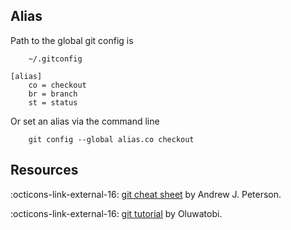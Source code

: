 ## Alias


Path to the global git config is

```shell
    ~/.gitconfig
```


```shell
[alias]
	co = checkout
	br = branch
	st = status
```

Or set an alias via the command line

```shell
    git config --global alias.co checkout
```


## Resources

:octicons-link-external-16:  [git cheat sheet](http://www.ndpsoftware.com/git-cheatsheet.html) by Andrew J. Peterson.


:octicons-link-external-16:  [git tutorial](https://codesweetly.com/how-to-use-git) by Oluwatobi.

